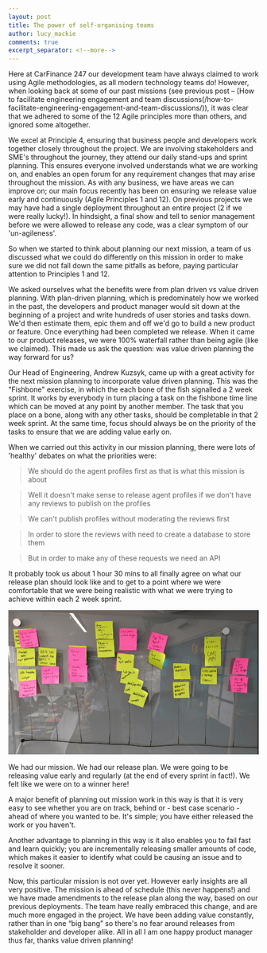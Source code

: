 ```yaml
---
layout: post
title: The power of self-organising teams
author: lucy_mackie
comments: true
excerpt_separator: <!--more-->
---
```


Here at CarFinance 247 our development team have always claimed to work using Agile methodologies, as all modern technology teams do! However, when looking back at some of our past missions (see previous post – [How to facilitate engineering engagement and team discussions(/how-to-facilitate-engineering-engagement-and-team-discussions/)), it was clear that we adhered to some of the 12 Agile principles more than others, and ignored some altogether.
<!--more-->

We excel at Principle 4, ensuring that business people and developers work together closely throughout the project. We are involving stakeholders and SME's throughout the journey, they attend our daily stand-ups and sprint planning. This ensures everyone involved understands what we are working on, and enables an open forum for any requirement changes that may arise throughout the mission. As with any business, we have areas we can improve on; our main focus recently has been on ensuring we release value early and continuously (Agile Principles 1 and 12). On previous projects we may have had a single deployment throughout an entire project (2 if we were really lucky!). In hindsight, a final show and tell to senior management before we were allowed to release any code, was a clear symptom of our 'un-agileness'.

So when we started to think about planning our next mission, a team of us discussed what we could do differently on this mission in order to make sure we did not fall down the same pitfalls as before, paying particular attention to Principles 1 and 12.

We asked ourselves what the benefits were from plan driven vs value driven planning. With plan-driven planning, which is predominately how we worked in the past, the developers and product manager would sit down at the beginning of a project and write hundreds of user stories and tasks down. We'd then estimate them, epic them and off we'd go to build a new product or feature. Once everything had been completed we release. When it came to our product releases, we were 100% waterfall rather than being agile (like we claimed). This made us ask the question: was value driven planning the way forward for us?

Our Head of Engineering, Andrew Kuzsyk, came up with a great activity for the next mission planning to incorporate value driven planning. This was the "Fishbone" exercise, in which the each bone of the fish signalled a 2 week sprint. It works by everybody in turn placing a task on the fishbone time line which can be moved at any point by another member. The task that you place on a bone, along with any other tasks, should be completable in that 2 week sprint. At the same time, focus should always be on the priority of the tasks to ensure that we are adding value early on. 

When we carried out this activity in our mission planning, there were lots of 'healthy' debates on what the priorities were:
>We should do the agent profiles first as that is what this mission is about

>Well it doesn't make sense to release agent profiles if we don't have any reviews to publish on the profiles

>We can't publish profiles without moderating the reviews first

>In order to store the reviews with need to create a database to store them

>But in order to make any of these requests we need an API

It probably took us about 1 hour 30 mins to all finally agree on what our release plan should look like and to get to a point where we were comfortable that we were being realistic with what we were trying to achieve within each 2 week sprint. 

![Mission Release Plan](/images/mission-release-plan.png)
 
We had our mission. We had our release plan. We were going to be releasing value early and regularly (at the end of every sprint in fact!). We felt like we were on to a winner here!

A major benefit of planning out mission work in this way is that it is very easy to see whether you are on track, behind or - best case scenario - ahead of where you wanted to be. It's simple; you have either released the work or you haven't. 

Another advantage to planning in this way is it also enables you to fail fast and learn quickly; you are incrementally releasing smaller amounts of code, which makes it easier to identify what could be causing an issue and to resolve it sooner.

Now, this particular mission is not over yet. However early insights are all very positive. The mission is ahead of schedule (this never happens!) and we have made amendments to the release plan along the way, based on our previous deployments. The team have really embraced this change, and are much more engaged in the project. We have been adding value constantly, rather than in one “big bang” so there's no fear around releases from stakeholder and developer alike. All in all I am one happy product manager thus far, thanks value driven planning!
